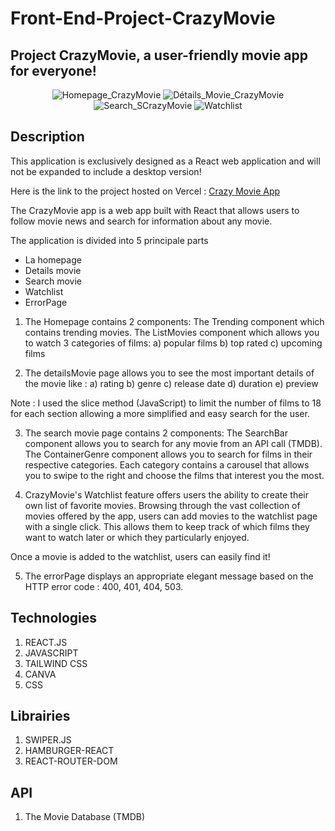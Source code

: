 # Front-End-Project-CrazyMovie
## Project CrazyMovie, a user-friendly movie app for everyone!
<div align="center">
  <img src="https://github.com/GMKRAKEN23/Front-end-Project-CrazyMovie/assets/149949090/7c0bd02f-7dd3-4bfa-9530-e1f77facb1d6" alt="Homepage_CrazyMovie";">
  <img src="https://github.com/GMKRAKEN23/Front-end-Project-CrazyMovie/assets/149949090/bddb5958-6736-41db-9b05-0d58dcc2ee61" alt="Détails_Movie_CrazyMovie";">
  <img src="https://github.com/GMKRAKEN23/Front-end-Project-CrazyMovie/assets/149949090/d20a54a9-84bb-4f56-8e99-d0938ca244e8" alt="Search_SCrazyMovie">
  <img src="https://github.com/GMKRAKEN23/Front-end-Project-CrazyMovie/assets/149949090/76546817-7c50-4c30-9c41-c1e3eda1f53e" alt="Watchlist">
</div>

## Description 
This application is exclusively designed as a React web application and will not be expanded to include a desktop version! 

Here is the link to the project hosted on Vercel : [Crazy Movie App](https://front-end-project-crazy-movie.vercel.app/)   

The CrazyMovie app is a web app built with React that allows users to follow movie news and search for information about any movie.

The application is divided into 5 principale parts

- La homepage
- Details movie
- Search movie
- Watchlist
- ErrorPage   
  
1. The Homepage contains 2 components: 
The Trending component which contains trending movies.
The ListMovies component which allows you to watch 3 categories of films:
a) popular films 
b) top rated 
c) upcoming films

2. The detailsMovie page allows you to see the most important details of the movie like :
a) rating
b) genre
c) release date
d) duration
e) preview

Note : I used the slice method (JavaScript) to limit the number of films to 18 for each section allowing a more simplified and easy search for the user.

3. The search movie page contains 2 components:
The SearchBar component allows you to search for any movie from an API call (TMDB).
The ContainerGenre component allows you to search for films in their respective categories. Each category contains a carousel that allows you to swipe to the right and choose the films that interest you the most.

4. CrazyMovie's Watchlist feature offers users the ability to create their own list of favorite movies. Browsing through the vast collection of movies offered by the app, users can add movies to the watchlist page with a single click. This allows them to keep track of which films they want to watch later or which they particularly enjoyed.
   
Once a movie is added to the watchlist, users can easily find it!

5. The errorPage displays an appropriate elegant message based on the HTTP error code : 400, 401, 404, 503. 

## Technologies
1. REACT.JS
2. JAVASCRIPT
4. TAILWIND CSS 
5. CANVA
6. CSS

## Librairies 
1. SWIPER.JS  
2. HAMBURGER-REACT
3. REACT-ROUTER-DOM

## API
1. The Movie Database (TMDB)
